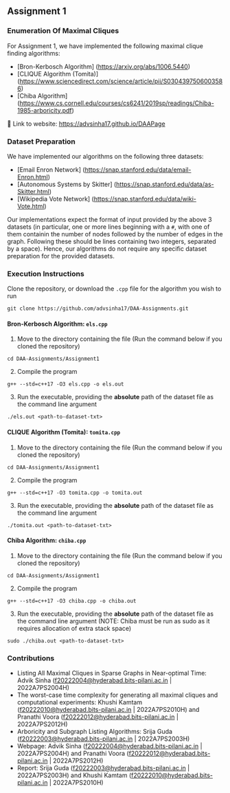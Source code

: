 ## Assignment 1

### Enumeration Of Maximal Cliques

For Assignment 1, we have implemented the following maximal clique finding algorithms:

- [Bron-Kerbosch Algorithm] (https://arxiv.org/abs/1006.5440)
- [CLIQUE Algorithm (Tomita)] (https://www.sciencedirect.com/science/article/pii/S0304397506003586)
- [Chiba Algorithm] (https://www.cs.cornell.edu/courses/cs6241/2019sp/readings/Chiba-1985-arboricity.pdf)

🔗 Link to website: https://advsinha17.github.io/DAAPage

### Dataset Preparation

We have implemented our algorithms on the following three datasets:

- [Email Enron Network] (https://snap.stanford.edu/data/email-Enron.html)
- [Autonomous Systems by Skitter] (https://snap.stanford.edu/data/as-Skitter.html)
- [Wikipedia Vote Network] (https://snap.stanford.edu/data/wiki-Vote.html)

Our implementations expect the format of input provided by the above 3 datasets (in particular, one or more lines beginning with a `#`, with one of them containin the number of nodes followed by the number of edges in the graph. Following these should be lines containing two integers, separated by a space). Hence, our algorithms do not require any specific dataset preparation for the provided datasets.

### Execution Instructions

Clone the repository, or download the `.cpp` file for the algorithm you wish to run

```
git clone https://github.com/advsinha17/DAA-Assignments.git
```

#### Bron-Kerbosch Algorithm: `els.cpp`

1. Move to the directory containing the file (Run the command below if you cloned the repository)

```
cd DAA-Assignments/Assignment1
```

2. Compile the program

```
g++ --std=c++17 -O3 els.cpp -o els.out
```

3. Run the executable, providing the **absolute** path of the dataset file as the command line argument

```
./els.out <path-to-dataset-txt>
```

#### CLIQUE Algorithm (Tomita): `tomita.cpp`

1. Move to the directory containing the file (Run the command below if you cloned the repository)

```
cd DAA-Assignments/Assignment1
```

2. Compile the program

```
g++ --std=c++17 -O3 tomita.cpp -o tomita.out
```

3. Run the executable, providing the **absolute** path of the dataset file as the command line argument

```
./tomita.out <path-to-dataset-txt>
```

#### Chiba Algorithm: `chiba.cpp`

1. Move to the directory containing the file (Run the command below if you cloned the repository)

```
cd DAA-Assignments/Assignment1
```

2. Compile the program

```
g++ --std=c++17 -O3 chiba.cpp -o chiba.out
```

3. Run the executable, providing the **absolute** path of the dataset file as the command line argument (NOTE: Chiba must be run as sudo as it requires allocation of extra stack space)

```
sudo ./chiba.out <path-to-dataset-txt>
```

### Contributions

- Listing All Maximal Cliques in Sparse Graphs in Near-optimal Time: Advik Sinha (f20222004@hyderabad.bits-pilani.ac.in | 2022A7PS2004H)
- The worst-case time complexity for generating all maximal cliques and computational experiments: Khushi Kamtam (f20222010@hyderabad.bits-pilani.ac.in | 2022A7PS2010H) and Pranathi Voora (f20222012@hyderabad.bits-pilani.ac.in | 2022A7PS2012H)
- Arboricity and Subgraph Listing Algorithms: Srija Guda (f20222003@hyderabad.bits-pilani.ac.in | 2022A7PS2003H)
- Webpage: Advik Sinha (f20222004@hyderabad.bits-pilani.ac.in | 2022A7PS2004H) and Pranathi Voora (f20222012@hyderabad.bits-pilani.ac.in | 2022A7PS2012H)
- Report: Srija Guda (f20222003@hyderabad.bits-pilani.ac.in | 2022A7PS2003H) and Khushi Kamtam (f20222010@hyderabad.bits-pilani.ac.in | 2022A7PS2010H)

